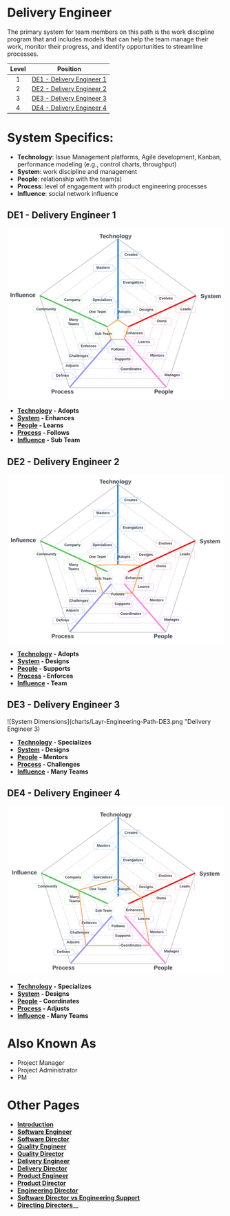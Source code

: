 # Delivery Engineer

The primary system for team members on this path is the work discipline program that and includes models that can help the team manage their work, monitor their progress, and identify opportunities to streamline processes. 

| Level | Position |
| :---: | :---: |
| 1 | [DE1 - Delivery Engineer 1](#de1---delivery-engineer-1) |
| 2 | [DE2 - Delivery Engineer 2](#de2---delivery-engineer-2) |
| 3 | [DE3 - Delivery Engineer 3](#de3---delivery-engineer-3) |
| 4 | [DE4 - Delivery Engineer 4](#de3---delivery-engineer-4) |

# System Specifics:
* **Technology**: Issue Management platforms, Agile development, Kanban, performance modeling (e.g., control charts, throughput) 
* **System**: work discipline and management
* **People**: relationship with the team(s)
* **Process**: level of engagement with product engineering processes
* **Influence**: social network influence

## DE1 - Delivery Engineer 1

![System Dimensions](charts/Layr-Engineering-Path-DE1.png "Delivery Engineer 1")

* **[Technology](README.md#technology) - Adopts**
* **[System](README.md#technology) - Enhances**
* **[People](README.md#people) - Learns**
* **[Process](README.md#process) - Follows**
* **[Influence](README.md#influence) - Sub Team**

## DE2 - Delivery Engineer 2

![System Dimensions](charts/Layr-Engineering-Path-DE2.png "Delivery Engineer 2")

* **[Technology](README.md#technology) - Adopts**
* **[System](README.md#technology) - Designs**
* **[People](README.md#people) - Supports**
* **[Process](README.md#process) - Enforces**
* **[Influence](README.md#influence) - Team**

## DE3 - Delivery Engineer 3

![System Dimensions](charts/Layr-Engineering-Path-DE3.png "Delivery Engineer 3)

* **[Technology](README.md#technology) - Specializes**
* **[System](README.md#technology) - Designs**
* **[People](README.md#people) - Mentors**
* **[Process](README.md#process) - Challenges**
* **[Influence](README.md#influence) - Many Teams**

## DE4 - Delivery Engineer 4

![System Dimensions](charts/Layr-Engineering-Path-DE4.png "Delivery Engineer 4")

* **[Technology](README.md#technology) - Specializes**
* **[System](README.md#technology) - Designs**
* **[People](README.md#people) - Coordinates**
* **[Process](README.md#process) - Adjusts**
* **[Influence](README.md#influence) - Many Teams**

# Also Known As
* Project Manager
* Project Administrator
* PM

# Other Pages
* [**Introduction**](README.md)
* [**Software Engineer**](Software-Engineer.md)
* [**Software Director**](Software-Director.md) 
* [**Quality Engineer**](Quality-Engineer.md)
* [**Quality Director**](Quality-Director.md)
* [**Delivery Engineer**](Delivery-Engineer.md)
* [**Delivery Director**](Delivery-Director.md)
* [**Product Engineer**](Product-Engineer.md)
* [**Product Director**](Product-Director.md)
* [**Engineering Director**](Engineering-Director.md)
* [**Software Director vs Engineering Support**](Comparison-Software-Director-Engineering-Director.md)
* [**Directing Directors**](Directing-Directors.md)__